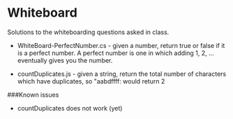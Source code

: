 # Whiteboard

Solutions to the whiteboarding questions asked in class.

* WhiteBoard-PerfectNumber.cs - given a number, return true or false if it is a perfect number.  A perfect number is one in which adding 1, 2, ... eventually gives you the number.

* countDuplicates.js - given a string, return the total number of characters which have duplicates, so "aabdffff: would return 2

###Known issues
* countDuplicates does not work (yet)
